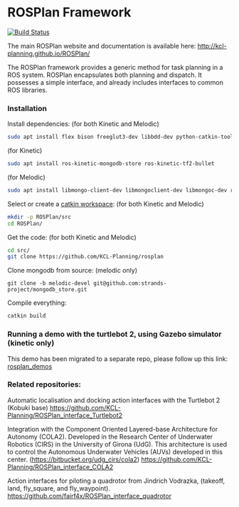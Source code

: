 ROSPlan Framework
=================
[![Build Status](https://travis-ci.com/KCL-Planning/ROSPlan.svg?branch=master)](https://travis-ci.com/KCL-Planning/ROSPlan)

The main ROSPlan website and documentation is available here:
http://kcl-planning.github.io/ROSPlan/

The ROSPlan framework provides a generic method for task planning in a ROS system. ROSPlan encapsulates both planning and dispatch. It possesses a simple interface, and already includes interfaces to common ROS libraries.

### Installation

Install dependencies:
(for both Kinetic and Melodic)
```sh
sudo apt install flex bison freeglut3-dev libbdd-dev python-catkin-tools
```
(for Kinetic)
```sh
sudo apt install ros-kinetic-mongodb-store ros-kinetic-tf2-bullet
```
(for Melodic)
```sh
sudo apt install libmongo-client-dev libmongoclient-dev libmongoc-dev ros-melodic-mongodb-store ros-melodic-mongodb-store-msgs ros-melodic-tf2-bullet
```
Select or create a [catkin workspace](http://wiki.ros.org/catkin/Tutorials/create_a_workspace):
(for both Kinetic and Melodic)
```sh
mkdir -p ROSPlan/src
cd ROSPlan/
```
Get the code:
(for both Kinetic and Melodic)
```sh
cd src/
git clone https://github.com/KCL-Planning/rosplan
```
Clone mongodb from source:
(melodic only)
```
git clone -b melodic-devel git@github.com:strands-project/mongodb_store.git 
```

Compile everything:
```sh
catkin build
```

### Running a demo with the turtlebot 2, using Gazebo simulator (kinetic only)

This demo has been migrated to a separate repo, please follow up this link: [rosplan_demos](https://github.com/KCL-Planning/rosplan_demos)

### Related repositories:

Automatic localisation and docking action interfaces with the Turtlebot 2 (Kobuki base) 
https://github.com/KCL-Planning/ROSPlan_interface_Turtlebot2

Integration with the Component Oriented Layered-base Architecture for Autonomy (COLA2). Developed in the Research Center of Underwater Robotics (CIRS) in the University of Girona (UdG). This architecture is used to control the Autonomous Underwater Vehicles (AUVs) developed in this center. (https://bitbucket.org/udg_cirs/cola2)
https://github.com/KCL-Planning/ROSPlan_interface_COLA2

Action interfaces for piloting a quadrotor from Jindrich Vodrazka, (takeoff, land, fly_square, and fly_waypoint).
https://github.com/fairf4x/ROSPlan_interface_quadrotor
